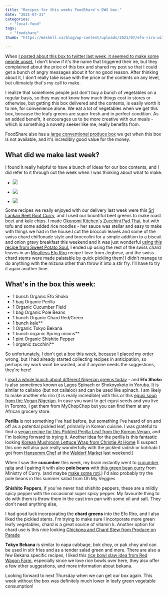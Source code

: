 ```yaml
---
title: "Recipes for this weeks FoodShare's DWS box."
date: "2021-07-31"
categories:
  - "local-food"
tags:
  - "foodshare"
thumb: "https://meshell.ca/blog/wp-content/uploads/2021/07/efo-riro-with-rice.jpg"

---
```


When [I posted about this box to twitter last week, it seemed to make some people upset.](https://meshell.ca/blog/foodshare-dismantling-white-supremacy-box/) I don't know if it's the name that triggered their ire, but they complained about the price of this box and shared my post so that I could get a bunch of angry messages about it for no good reason. After thinking about it, I don't really take issue with the price or the contents on any level, but ultimately that's my call to make.

I realize that sometimes people just don't buy a bunch of vegetables on a regular basis, so they may not know how much things cost in stores or otherwise, but getting this box delivered and the contents, is easily worth it to me, for convenience alone. We eat a lot of vegetables when we get this box, because the leafy greens are super fresh and in perfect condition. As an added benefit, it encourages us to be more creative with our meals - which is something a novelty seeker like me, really benefits from.

FoodShare also has a [large conventional produce box](https://goodfoodbox.foodshare.net/collections/frontpage/products/large-box) we get when this box is not available, and it's incredibly good value for the money.

## What did we make last week?

I found it really helpful to have a bunch of ideas for our box contents, and I did refer to it through out the week when I was thinking about what to make.

- ![](images/beet-curry-768x1024.jpg)

- ![](images/efo-riro-with-rice-768x1024.jpg)

- ![](images/greens-and-biscuits-and-gravy-1024x768.jpg)


Some recipes we really enjoyed with our delivery last week were this [Sri Lankan Beet Root Curry](https://savoryspin.com/beetroot-curry-5/), and I used our bountiful beet greens to make roast beet and kale chips. I made [Okonomi Kitchen's Zucchini Pad Thai,](https://okonomikitchen.com/pad-thai-zucchini-noodles-with-jackfruit-chicken/) but with tofu and some added rice noodles - her sauce was stellar and easy to make with things we had in the house.I cut the broccoli leaves and some of the swiss chard chiffonade style and broccolini for a simple addition to a biscuit and onion gravy breakfast this weekend and it was just wonderful [using this recipe from Sweet Potato Soul.](https://sweetpotatosoul.com/vegan-southern-collard-greens/) I ended up using the rest of the swiss chard leaves in an [Meatless Efo Riro](https://jegbese.com/vegan-no-meat-nigerian-efo-riro/) recipe I love from Jegbese, and the swiss chard stems were made palatable by quick pickling them! I didn't manage to do anything with the mizuna other than throw it into a stir fry. I'll have to try it again another time.

## What's in the box this week:

- 1 bunch Organic Efo Shoko
- 1 bag Organic Perilla
- 1 Organic Cucumber Field
- 1 bag Organic Pole Beans
- 1 bunch Organic Chard Red/Green 
- 1 bunch kale\*\*
- 1 Organic Tokyo Bekana
- 1 bunch organic Spring onions\*\*
- 1 pint Organic Shishito Pepper
- 1 organic zucchini\*\*

So unfortunately, I don't get a box this week, because I placed my order wrong, but I had already started collecting recipes in anticipation, so perhaps my work wont be wasted, and if anyone needs the suggestions, they're here!

I [read a whole bunch about different Nigerian greens today](https://9jafoodie.com/nigerian-leafy-vegetables/) - and **Efo Shoko** is also sometimes known as Lagos Spinach or Shokoyokoto in Yoruba. It is similar to callaloo (but not callaloo) and can be used like spinach. I am likely to make another efo riro (it is really incredible) with this or this [egusi soup from the Vegan Nigerian](https://www.vegannigerian.com/2020/10/vegan-egusi-recipe-how-to-make-nigerian.html). In case you want to get egusi seeds and you live in Toronto, I get them from MyChopChop but you can find them at any African grocery store.

**Perilla** is not something I've had before, but something I've heard of on and off as a potential pickled leaf, primarily in Korean cuisine. I was grateful to find a [vegan recipe for this Pickled Perilla Leaf from the Korean Vegan](https://thekoreanvegan.com/another-kind-sort-kimchi-pickled-perilla-leaf/), and I'm looking forward to trying it. Another idea for the perilla is this fantastic looking [Korean Mushroom Lettuce Wrap from Christie At Home](https://christieathome.com/blog/korean-mushroom-lettuce-wraps/) (I suspect this one will also pair really wonderfully with the pickled radish or kohlrabi I got from [Hansomm Chef](https://www.hansommchef.com/) at the [Waldorf Market](https://www.villagemarket.ca/) last weekend.)

When I saw the **cucumber** this week, my brain instantly went to [cucumber raita](https://www.thecuriouschickpea.com/vegan-raita-indian-cucumber-and-mint-yogurt-sauce/) and I pairing it with aloo **pole beans** with [this green bean curry](https://ministryofcurry.com/green-bean-curry/) from Ministry of Curry. (and maybe [make some roti](https://www.cookwithmanali.com/roti-recipe/).) I'd also probably try the pole beans in this summer salad from Oh My Veggies

**Shishito Peppers**, if you've never had shishito peppers, these are a mildly spicy pepper with the occasional super spicy pepper. My favourite thing to do with them is throw them in the cast iron pan with some oil and salt. They don't need anything else,

I had good luck incorporating the **chard greens** into the Efo Riro, and I also liked the pickled stems. I'm trying to make sure I incorporate more green leafy vegetables, chard is a great source of vitamin k. Another option for chard use is this nice looking [](https://www.produceonparade.com/produce-on-parade/chickpea-chard-stew) [Chickpea and Chard Stew from Produce on Parade](https://www.produceonparade.com/produce-on-parade/chickpea-chard-stew)

**Tokyo Bekana** is similar to napa cabbage, bok choy, or pak choy and can be used in stir fries and as a tender salad green and more. There are also a few Bekana specific recipes, I liked this [rice bowl slaw idea from Red Wagon Farm](https://redwagonfarmboulder.com/2018/05/27/tokyo-berkana-rice-bowl-slaw/), especially since we love rice bowls over here, they also offer a few other suggestions, and more information about bekana.  

Looking forward to next Thursday when we can get our box again. This week without the box was definitely much lower in leafy green vegetable consumption!
